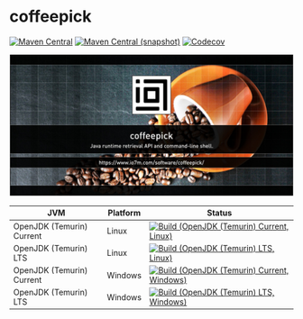 coffeepick
===

[![Maven Central](https://img.shields.io/maven-central/v/com.io7m.coffeepick/com.io7m.coffeepick.svg?style=flat-square)](http://search.maven.org/#search%7Cga%7C1%7Cg%3A%22com.io7m.coffeepick%22)
[![Maven Central (snapshot)](https://img.shields.io/nexus/s/https/s01.oss.sonatype.org/com.io7m.coffeepick/com.io7m.coffeepick.svg?style=flat-square)](https://s01.oss.sonatype.org/content/repositories/snapshots/com/io7m/coffeepick/)
[![Codecov](https://img.shields.io/codecov/c/github/io7m/coffeepick.svg?style=flat-square)](https://codecov.io/gh/io7m/coffeepick)

![coffeepick](./src/site/resources/coffeepick.jpg?raw=true)

| JVM | Platform | Status |
|-----|----------|--------|
| OpenJDK (Temurin) Current | Linux | [![Build (OpenJDK (Temurin) Current, Linux)](https://img.shields.io/github/actions/workflow/status/io7m/coffeepick/workflows/main.linux.temurin.current.yml)](https://github.com/io7m/coffeepick/actions?query=workflow%3Amain.linux.temurin.current)|
| OpenJDK (Temurin) LTS | Linux | [![Build (OpenJDK (Temurin) LTS, Linux)](https://img.shields.io/github/actions/workflow/status/io7m/coffeepick/workflows/main.linux.temurin.lts.yml)](https://github.com/io7m/coffeepick/actions?query=workflow%3Amain.linux.temurin.lts)|
| OpenJDK (Temurin) Current | Windows | [![Build (OpenJDK (Temurin) Current, Windows)](https://img.shields.io/github/actions/workflow/status/io7m/coffeepick/workflows/main.windows.temurin.current.yml)](https://github.com/io7m/coffeepick/actions?query=workflow%3Amain.windows.temurin.current)|
| OpenJDK (Temurin) LTS | Windows | [![Build (OpenJDK (Temurin) LTS, Windows)](https://img.shields.io/github/actions/workflow/status/io7m/coffeepick/workflows/main.windows.temurin.lts.yml)](https://github.com/io7m/coffeepick/actions?query=workflow%3Amain.windows.temurin.lts)|
